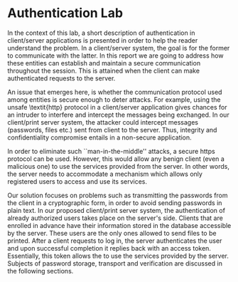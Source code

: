 
<h1>Authentication Lab</h1>

In the context of this lab, a short description of authentication in client/server applications is presented in order to help the reader understand the problem. In a client/server system, the goal is for the former to communicate with the latter. In this report we are going to address how these entities can establish and maintain a secure communication throughout the session. This is attained when the client can make authenticated requests to the server. 

An issue that emerges here, is whether the communication protocol used among entities is secure enough to deter attacks. For example, using the unsafe \textit{http} protocol in a client/server application gives chances for an intruder to interfere and intercept the messages being exchanged. In our client/print server system, the attacker could intercept messages (passwords, files etc.) sent from client to the server. Thus, integrity and confidentiality compromise entails in a non-secure application.

In order to eliminate such ``man-in-the-middle'' attacks, a secure https protocol can be used. However, this would allow any benign client (even a malicious one) to use the services provided from the server. In other words, the server needs to accommodate a mechanism which allows only registered users to access and use its services.

Our solution focuses on problems such as transmitting the passwords from the client in a cryptographic form, in order to avoid sending passwords in plain text. In our proposed client/print server system, the authentication of already authorized users takes place on the server's side. Clients that are enrolled in advance have their information stored in the database accessible by the server. These users are the only ones allowed to send files to be printed. After a client requests to log in, the server authenticates the user and upon successful completion it replies back with an access token. Essentially, this token allows the  to use the services provided by the server. Subjects of password storage, transport and verification are discussed in the following sections.
